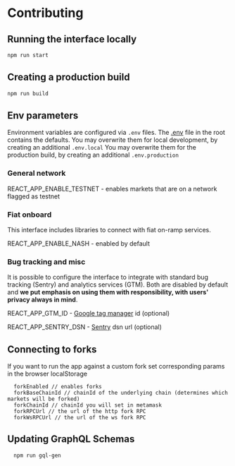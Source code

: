 # Contributing

## Running the interface locally

```bash
npm run start
```

## Creating a production build

```bash
npm run build
```

## Env parameters

Environment variables are configured via `.env` files.
The [.env](https://github.com/aave/aave-ui/blob/master/.env) file in the root contains the defaults.
You may overwrite them for local development, by creating an additional `.env.local`
You may overwrite them for the production build, by creating an additional `.env.production`

### General network

REACT_APP_ENABLE_TESTNET - enables markets that are on a network flagged as testnet

### Fiat onboard

This interface includes libraries to connect with fiat on-ramp services.

REACT_APP_ENABLE_NASH - enabled by default

### Bug tracking and misc

It is possible to configure the interface to integrate with standard bug tracking (Sentry) and analytics services (GTM). Both are disabled by default and **we put emphasis on using them with responsibility, with users' privacy always in mind**.

REACT_APP_GTM_ID - [Google tag manager](https://marketingplatform.google.com/about/tag-manager/) id (optional)

REACT_APP_SENTRY_DSN - [Sentry](https://sentry.io/) dsn url (optional)

## Connecting to forks

If you want to run the app against a custom fork set corresponding params in the browser localStorage

```
  forkEnabled // enables forks
  forkBaseChainId // chainId of the underlying chain (determines which markets will be forked)
  forkChainId // chainId you will set in metamask
  forkRPCUrl // the url of the http fork RPC
  forkWsRPCUrl // the url of the ws fork RPC
```

## Updating GraphQL Schemas

```bash
  npm run gql-gen
```
